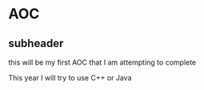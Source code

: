 # AOC

## subheader

this will be my first AOC that I am attempting to complete

This year I will try to use C++ or Java
